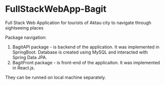 # FullStackWebApp-Bagit
Full Stack Web Application for tourists of Aktau city to navigate through sightseeing places

Package navigation: 
1. BagitAPI package - is backend of the application. It was implemented in SpringBoot. Database is created using MySQL and interacted with Spring Data JPA. 
2. BagitFront package - is front-end  of the applicaiton. It was implemented in React.js.

They can be runned on local machine separately. 
